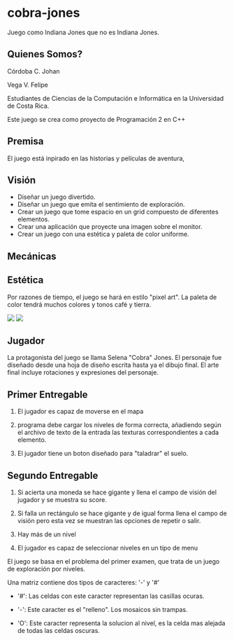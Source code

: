 # cobra-jones
Juego como Indiana Jones que no es Indiana Jones.

## Quienes Somos?
Córdoba C. Johan 

Vega V. Felipe

Estudiantes de Ciencias de la Computación e Informática en la Universidad de Costa Rica.

Este juego se crea como proyecto de Programación 2 en C++

## Premisa
El juego está inpirado en las historias y películas de aventura,  

## Visión
* Diseñar un juego divertido.
* Diseñar un juego que emita el sentimiento de exploración.
* Crear un juego que tome espacio en un grid compuesto de diferentes elementos.
* Crear una aplicación que proyecte una imagen sobre el monitor. 
* Crear un juego con una estética y paleta de color uniforme.

## Mecánicas

## Estética
Por razones de tiempo, el juego se hará en estilo "pixel art". La paleta de color tendrá muchos colores y tonos café y tierra.

![](https://i.imgur.com/ohQxtvh.png)
![](https://i.imgur.com/iXU70Kd.png)

## Jugador
La protagonista del juego se llama Selena "Cobra" Jones. El personaje fue diseñado desde una hoja de diseño escrita hasta ya el dibujo final. El arte final incluye rotaciones y expresiones del personaje.


## Primer Entregable

1. El jugador es capaz de moverse en el mapa

2. programa debe cargar los niveles de forma correcta, añadiendo según el archivo de texto de la entrada las texturas correspondientes a cada elemento.

3. El jugador tiene un boton diseñado para "taladrar" el suelo.
  
## Segundo Entregable

1. Si acierta una moneda se hace gigante y llena el campo de visión del jugador y se muestra su score.

2. Si falla un rectángulo se hace gigante y de igual forma llena el campo de visión pero esta vez se muestran las opciones de repetir o salir. 

3. Hay más de un nivel

4. El jugador es capaz de seleccionar niveles en un tipo de menu


El juego se basa en el problema del primer examen, que trata de un juego de exploración por niveles.

Una matriz contiene dos tipos de caracteres: '-' y '#'

* '#': Las celdas con este caracter representan las casillas ocuras. 

* '-': Este caracter es el "relleno". Los mosaicos sin trampas.

* 'O': Este caracter representa la solucion al nivel, es la celda mas alejada de todas las celdas oscuras.

